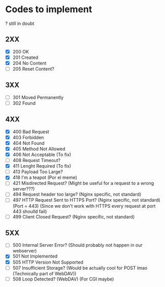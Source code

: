 <h1>Codes to implement</h1>

? still in doubt

<h2>2XX</h2>

- [x] 200 OK
- [x] 201 Created
- [x] 204 No Content
- [ ] 205 Reset Content?

<h2>3XX</h2>

- [ ] 301 Moved Permanently
- [ ] 302 Found

<h2>4XX</h2>

- [x] 400 Bad Request
- [x] 403 Forbidden
- [x] 404 Not Found
- [x] 405 Method Not Allowed
- [x] 406 Not Acceptable (To fix)
- [ ] 408 Request Timeout?
- [x] 411 Lenght Required (To fix)
- [ ] 413 Payload Too Large?
- [x] 418 I'm a teapot (Por el meme)
- [ ] 421 Misdirected Request? (Might be useful for a request to a wrong server???)
- [ ] 494 Request header too large? (Nginx specific, not standard)
- [ ] 497 HTTP Request Sent to HTTPS Port? (Nginx specific, not standard) (Port = 443) (Since we don't work with HTTPS every request at port 443 shoulld fail)
- [ ] 499 Client Closed Request? (Nginx specific, not standard)

<h2>5XX</h2>

- [ ] 500 Internal Server Error?  (Should probably not happen in our webserver)
- [x] 501 Not Implemented
- [x] 505 HTTP Version Not Supported
- [ ] 507 Insufficient Storage? (Would be actually cool for POST lmao (Technically part of WebDAV))
- [ ] 508 Loop Detected? (WebDAV) (For CGI maybe)
